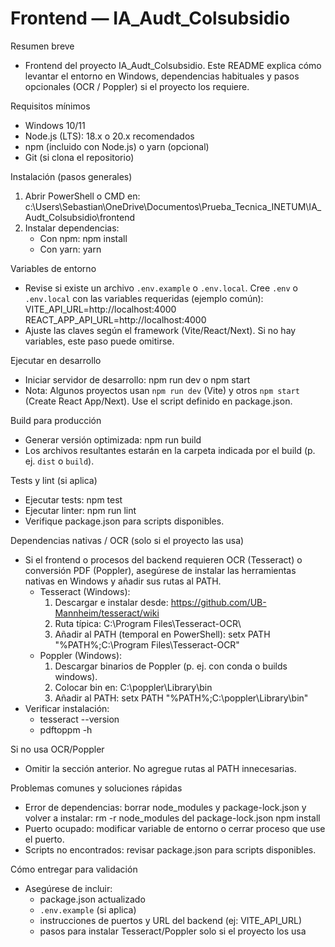 # Frontend — IA_Audt_Colsubsidio

Resumen breve
- Frontend del proyecto IA_Audt_Colsubsidio. Este README explica cómo levantar el entorno en Windows, dependencias habituales y pasos opcionales (OCR / Poppler) si el proyecto los requiere.

Requisitos mínimos
- Windows 10/11
- Node.js (LTS): 18.x o 20.x recomendados
- npm (incluido con Node.js) o yarn (opcional)
- Git (si clona el repositorio)

Instalación (pasos generales)
1. Abrir PowerShell o CMD en:
   c:\Users\Sebastian\OneDrive\Documentos\Prueba_Tecnica_INETUM\IA_Audt_Colsubsidio\frontend
2. Instalar dependencias:
   - Con npm:
     npm install
   - Con yarn:
     yarn

Variables de entorno
- Revise si existe un archivo `.env.example` o `.env.local`. Cree `.env` o `.env.local` con las variables requeridas (ejemplo común):
  VITE_API_URL=http://localhost:4000
  REACT_APP_API_URL=http://localhost:4000
- Ajuste las claves según el framework (Vite/React/Next). Si no hay variables, este paso puede omitirse.

Ejecutar en desarrollo
- Iniciar servidor de desarrollo:
  npm run dev
  o
  npm start
- Nota: Algunos proyectos usan `npm run dev` (Vite) y otros `npm start` (Create React App/Next). Use el script definido en package.json.

Build para producción
- Generar versión optimizada:
  npm run build
- Los archivos resultantes estarán en la carpeta indicada por el build (p. ej. `dist` o `build`).

Tests y lint (si aplica)
- Ejecutar tests:
  npm test
- Ejecutar linter:
  npm run lint
- Verifique package.json para scripts disponibles.

Dependencias nativas / OCR (solo si el proyecto las usa)
- Si el frontend o procesos del backend requieren OCR (Tesseract) o conversión PDF (Poppler), asegúrese de instalar las herramientas nativas en Windows y añadir sus rutas al PATH.
  - Tesseract (Windows):
    1. Descargar e instalar desde: https://github.com/UB-Mannheim/tesseract/wiki
    2. Ruta típica: C:\Program Files\Tesseract-OCR\
    3. Añadir al PATH (temporal en PowerShell):
       setx PATH "%PATH%;C:\Program Files\Tesseract-OCR\"
  - Poppler (Windows):
    1. Descargar binarios de Poppler (p. ej. con conda o builds windows).
    2. Colocar bin en: C:\poppler\Library\bin
    3. Añadir al PATH:
       setx PATH "%PATH%;C:\poppler\Library\bin"
- Verificar instalación:
  - tesseract --version
  - pdftoppm -h

Si no usa OCR/Poppler
- Omitir la sección anterior. No agregue rutas al PATH innecesarias.

Problemas comunes y soluciones rápidas
- Error de dependencias: borrar node_modules y package-lock.json y volver a instalar:
  rm -r node_modules
  del package-lock.json
  npm install
- Puerto ocupado: modificar variable de entorno o cerrar proceso que use el puerto.
- Scripts no encontrados: revisar package.json para scripts disponibles.

Cómo entregar para validación
- Asegúrese de incluir:
  - package.json actualizado
  - `.env.example` (si aplica)
  - instrucciones de puertos y URL del backend (ej: VITE_API_URL)
  - pasos para instalar Tesseract/Poppler solo si el proyecto los usa
